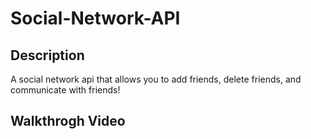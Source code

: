 # Social-Network-API

## Description

A social network api that allows you to add friends, delete friends, and communicate with friends!

## Walkthrogh Video
